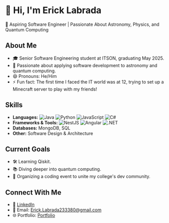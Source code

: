 # 👋 Hi, I'm Erick Labrada  
🚀 Aspiring Software Engineer | Passionate About Astronomy, Physics, and Quantum Computing  

## About Me  
- 🎓 Senior Software Engineering student at ITSON, graduating May 2025.  
- 🌌 Passionate about applying software development to astronomy and quantum computing.  
- 😄 Pronouns: He/Him  
- ⚡ Fun fact: The first time I faced the IT world was at 12, trying to set up a Minecraft server to play with my friends!  

## Skills  
- **Languages:** ![Java](https://img.shields.io/badge/Java-ED8B00?style=flat&logo=java&logoColor=white) ![Python](https://img.shields.io/badge/Python-3776AB?style=flat&logo=python&logoColor=white) ![JavaScript](https://img.shields.io/badge/JavaScript-F7DF1E?style=flat&logo=javascript&logoColor=black) ![C#](https://img.shields.io/badge/C%23-239120?style=flat&logo=csharp&logoColor=white)  
- **Frameworks & Tools:** ![NestJS](https://img.shields.io/badge/NestJS-E0234E?style=flat&logo=nestjs&logoColor=white) ![Angular](https://img.shields.io/badge/Angular-DD0031?style=flat&logo=angular&logoColor=white) ![.NET](https://img.shields.io/badge/.NET-5C2D91?style=flat&logo=.net&logoColor=white)  
- **Databases:** MongoDB, SQL  
- **Other:** Software Design & Architecture  

## Current Goals  
- 🛠️ Learning Qiskit.  
- 📚 Diving deeper into quantum computing.  
- 🌌 Organizing a coding event to unite my college's dev community.  

## Connect With Me  
- 💼 [LinkedIn](https://www.linkedin.com/in/ErickLabrada)  
- 📧 Email: Erick.Labrada233380@gmail.com  
- 🌐 Portfolio: [Portfolio](https://ericklabrada.github.io/)  

